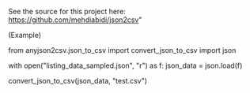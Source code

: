 See the source for this project here: https://github.com/mehdiabidi/json2csv"

(Example)

from anyjson2csv.json_to_csv import convert_json_to_csv
import json

with open("listing_data_sampled.json", "r") as f:
    json_data = json.load(f)

convert_json_to_csv(json_data, "test.csv")
